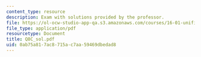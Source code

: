 ```yaml
---
content_type: resource
description: Exam with solutions provided by the professor.
file: https://ol-ocw-studio-app-qa.s3.amazonaws.com/courses/16-01-unified-engineering-i-ii-iii-iv-fall-2005-spring-2006/0ab75a817ac8715ac7aa59469dbedad8_Q8C_sol.pdf
file_type: application/pdf
resourcetype: Document
title: Q8C_sol.pdf
uid: 0ab75a81-7ac8-715a-c7aa-59469dbedad8
---
```

